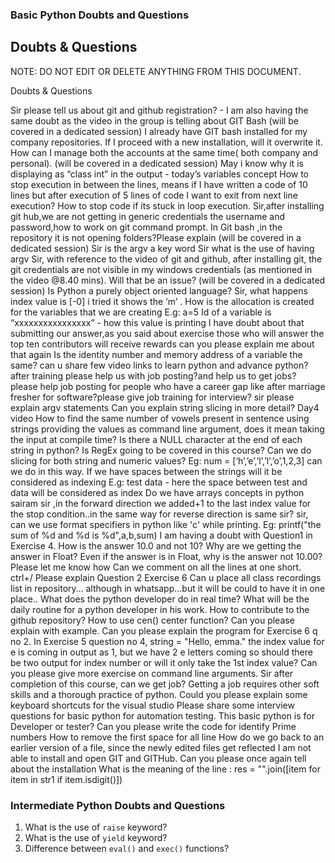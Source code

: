 ### Basic Python Doubts and Questions

## Doubts & Questions

NOTE: DO NOT EDIT OR DELETE ANYTHING FROM THIS DOCUMENT.

Doubts & Questions

Sir please  tell us about git and github registration? - I am also having the same doubt as the video in the group is telling about GIT Bash (will be covered in a dedicated session)
I already have GIT bash installed for my company repositories. If I proceed with a new installation, will it overwrite it. How can I manage both the accounts at the same time( both company and personal). (will be covered in a dedicated session)
May i know why it is displaying as “class int” in the output - today’s variables concept
How to stop execution in between the lines, means if I have written a code of 10 lines but after execution of 5 lines of code I want to exit from next line execution?
 How to stop code if its stuck in loop execution. 
Sir,after installing git hub,we are not getting in generic credentials the username and password,how to work on git command prompt. In Git bash ,in the repository it is not opening folders?Please explain (will be covered in a dedicated session)
Sir is the argv a key word
 Sir what is the use of having argv
Sir, with reference to the video of git and github, after installing git, the git credentials are not visible in my windows credentials (as mentioned in the video @8.40 mins). Will that be an issue?  (will be covered in a dedicated session)
Is Python a purely object oriented language?
Sir, what happens index value is [-0] i tried it shows the ‘m’ .
How is the allocation is created for the variables that we are creating
E.g: a=5
Id of a variable is “xxxxxxxxxxxxxxxx” - how this value is printing
I have doubt about that submitting our answer,as you said about exercise those who will answer the top ten contributors will receive rewards can you please explain me about that again
Is the identity number and memory address of a variable the same?
can u share few video links to learn python and advance python?
after training please help us with job posting?and help us to get jobs?
please help job posting for people who have a career gap like after marriage fresher for software?please give job training for interview?
sir please explain argv statements
Can you explain string slicing in more detail? Day4 video
How to find the  same number of vowels present in sentence using strings
providing the values as command line argument, does it mean taking the input at compile time?
Is there a NULL character at the end of each string in python? 
Is RegEx going to be covered in this course?
Can we do slicing for both string and numeric values?
        Eg: num = [‘h’,’e’,’l’,’l’,’o’,1,2,3] can we do in this way.
If we have spaces between the strings will it be considered as indexing
E.g: test data - here the space between test and data will be considered as index
Do we have arrays concepts in python
sairam sir ,in the forward direction we added+1 to the last index value for the stop condition..in the same way for reverse direction is  same sir? 
sir, can we use format specifiers in python like 'c' while printing. Eg: printf("the sum of %d and %d is %d",a,b,sum)
I am having a doubt with Question1 in Exercise 4. How is the answer 10.0 and not 10? Why are we getting the answer in Float? Even if the answer is in Float, why is the answer not 10.00?
Please let me know how Can we comment on all the lines at one short.  ctrl+/
Please explain Question 2 Exercise 6
Can u place all class recordings list in repository… although in whatsapp…but it will be could to have it in one place..
What does the python developer do in real time? What will be the daily routine for a python developer in his work.
How to contribute to the github repository? 
How to use cen() center function? Can you please explain with example.
Can you please explain the program for Exercise 6 q no 2.
In Exercise 5  question no 4, string = "Hello, emma." the index value for e is coming in output as 1, but we have 2 e letters coming so should there be two output for index number or will it only take the 1st index value? 
Can you please give more exercise on command line arguments.
Sir after completion of this course, can we get job? Getting a job requires other soft skills and  a thorough practice of python.
Could you please explain some keyboard shortcuts for the visual studio
Please share some interview questions for basic python for automation testing.
This basic python is for Developer or tester? 
Can you please write the code for identify Prime numbers 
How to remove the first space for all line
How do we go back to an earlier version of a file, since the newly edited files get reflected 
I am not able to install and open GIT and GITHub. Can you please once again tell about the installation
What is the meaning of the line : res = "".join([item for item in str1 if item.isdigit()])

### Intermediate Python Doubts and Questions

1. What is the use of ```raise``` keyword?
2. What is the use of ```yield``` keyword?
3. Difference between ```eval()``` and ```exec()``` functions?
